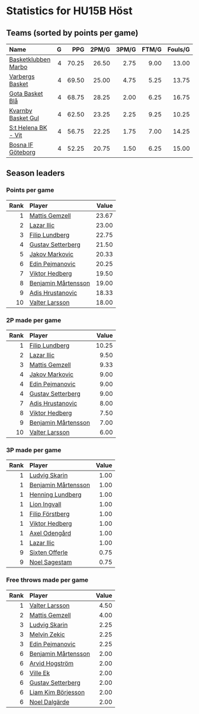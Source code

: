 # Statistics for HU15B Höst

## Teams (sorted by points per game)

| Name | G | PPG | 2PM/G | 3PM/G | FTM/G | Fouls/G |
|:-----|--:|----:|------:|------:|------:|--------:|
| [Basketklubben Marbo](hu15b_höst_team_1.md) | 4 | 70.25 | 26.50 | 2.75 | 9.00 | 13.00 |
| [Varbergs Basket](hu15b_höst_team_2.md) | 4 | 69.50 | 25.00 | 4.75 | 5.25 | 13.75 |
| [Gota Basket Blå](hu15b_höst_team_3.md) | 4 | 68.75 | 28.25 | 2.00 | 6.25 | 16.75 |
| [Kvarnby Basket Gul](hu15b_höst_team_4.md) | 4 | 62.50 | 23.25 | 2.25 | 9.25 | 10.25 |
| [S:t Helena BK - Vit](hu15b_höst_team_5.md) | 4 | 56.75 | 22.25 | 1.75 | 7.00 | 14.25 |
| [Bosna IF Göteborg](hu15b_höst_team_6.md) | 4 | 52.25 | 20.75 | 1.50 | 6.25 | 15.00 |

## Season leaders

### Points per game

| Rank | Player | Value |
|----:|:-------|------:|
| 1 | [Mattis Gemzell](hu15b_höst_team_1.md) | 23.67 |
| 2 | [Lazar Ilic](hu15b_höst_team_2.md) | 23.00 |
| 3 | [Filip Lundberg](hu15b_höst_team_3.md) | 22.75 |
| 4 | [Gustav Setterberg](hu15b_höst_team_4.md) | 21.50 |
| 5 | [Jakov Markovic](hu15b_höst_team_3.md) | 20.33 |
| 6 | [Edin Pejmanovic](hu15b_höst_team_6.md) | 20.25 |
| 7 | [Viktor Hedberg](hu15b_höst_team_2.md) | 19.50 |
| 8 | [Benjamin Mårtensson](hu15b_höst_team_1.md) | 19.00 |
| 9 | [Adis Hrustanovic](hu15b_höst_team_6.md) | 18.33 |
| 10 | [Valter Larsson](hu15b_höst_team_3.md) | 18.00 |

### 2P made per game

| Rank | Player | Value |
|----:|:-------|------:|
| 1 | [Filip Lundberg](hu15b_höst_team_3.md) | 10.25 |
| 2 | [Lazar Ilic](hu15b_höst_team_2.md) | 9.50 |
| 3 | [Mattis Gemzell](hu15b_höst_team_1.md) | 9.33 |
| 4 | [Jakov Markovic](hu15b_höst_team_3.md) | 9.00 |
| 4 | [Edin Pejmanovic](hu15b_höst_team_6.md) | 9.00 |
| 4 | [Gustav Setterberg](hu15b_höst_team_4.md) | 9.00 |
| 7 | [Adis Hrustanovic](hu15b_höst_team_6.md) | 8.00 |
| 8 | [Viktor Hedberg](hu15b_höst_team_2.md) | 7.50 |
| 9 | [Benjamin Mårtensson](hu15b_höst_team_1.md) | 7.00 |
| 10 | [Valter Larsson](hu15b_höst_team_3.md) | 6.00 |

### 3P made per game

| Rank | Player | Value |
|----:|:-------|------:|
| 1 | [Ludvig Skarin](hu15b_höst_team_1.md) | 1.00 |
| 1 | [Benjamin Mårtensson](hu15b_höst_team_1.md) | 1.00 |
| 1 | [Henning Lundberg](hu15b_höst_team_5.md) | 1.00 |
| 1 | [Lion Ingvall](hu15b_höst_team_5.md) | 1.00 |
| 1 | [Filip Förstberg](hu15b_höst_team_4.md) | 1.00 |
| 1 | [Viktor Hedberg](hu15b_höst_team_2.md) | 1.00 |
| 1 | [Axel Odengård](hu15b_höst_team_2.md) | 1.00 |
| 1 | [Lazar Ilic](hu15b_höst_team_2.md) | 1.00 |
| 9 | [Sixten Offerle](hu15b_höst_team_4.md) | 0.75 |
| 9 | [Noel Sagestam](hu15b_höst_team_2.md) | 0.75 |

### Free throws made per game

| Rank | Player | Value |
|----:|:-------|------:|
| 1 | [Valter Larsson](hu15b_höst_team_3.md) | 4.50 |
| 2 | [Mattis Gemzell](hu15b_höst_team_1.md) | 4.00 |
| 3 | [Ludvig Skarin](hu15b_höst_team_1.md) | 2.25 |
| 3 | [Melvin Zekic](hu15b_höst_team_6.md) | 2.25 |
| 3 | [Edin Pejmanovic](hu15b_höst_team_6.md) | 2.25 |
| 6 | [Benjamin Mårtensson](hu15b_höst_team_1.md) | 2.00 |
| 6 | [Arvid Hogström](hu15b_höst_team_5.md) | 2.00 |
| 6 | [Ville Ek](hu15b_höst_team_4.md) | 2.00 |
| 6 | [Gustav Setterberg](hu15b_höst_team_4.md) | 2.00 |
| 6 | [Liam Kim Börjesson](hu15b_höst_team_4.md) | 2.00 |
| 6 | [Noel Dalgärde](hu15b_höst_team_4.md) | 2.00 |

